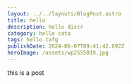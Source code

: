 ```yaml
---
layout: ../../layouts/BlogPost.astro
title: hello
description: hello discr
category: hello cata
tags: hello tafg
publishDate: 2024-06-07T09:41:42.692Z
heroImage: /assets/wp2555019.jpg
---
```

t﻿his is a post